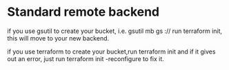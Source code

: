 # Standard remote backend

if you use gsutil to create your bucket,  i.e. gsutil mb gs ://<unique bucket name>
run terraform init, this will move to your new backend.

if you use terraform to create your bucket,run terraform init and if it gives out an error,
just run terraform init -reconfigure to fix it.

